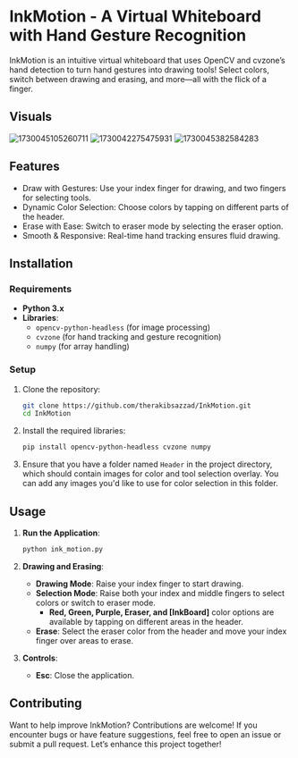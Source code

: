 # InkMotion - A Virtual Whiteboard with Hand Gesture Recognition

InkMotion is an intuitive virtual whiteboard that uses OpenCV and cvzone’s hand detection to turn hand gestures into drawing tools! Select colors, switch between drawing and erasing, and more—all with the flick of a finger.

## Visuals
![1730045105260711](https://github.com/user-attachments/assets/f7aee652-803f-432f-86bd-caf5816324fd)
![1730042275475931](https://github.com/user-attachments/assets/929f9532-28b2-4f50-abbd-0a19e3925f49)
![1730045382584283](https://github.com/user-attachments/assets/14ebdac0-679d-45f0-b662-2751a370f57e)


## Features
- Draw with Gestures: Use your index finger for drawing, and two fingers for selecting tools.
- Dynamic Color Selection: Choose colors by tapping on different parts of the header.
- Erase with Ease: Switch to eraser mode by selecting the eraser option.
- Smooth & Responsive: Real-time hand tracking ensures fluid drawing.


## Installation

### Requirements
- **Python 3.x**
- **Libraries**:
  - `opencv-python-headless` (for image processing)
  - `cvzone` (for hand tracking and gesture recognition)
  - `numpy` (for array handling)

### Setup
1. Clone the repository:
   ```bash
   git clone https://github.com/therakibsazzad/InkMotion.git
   cd InkMotion
   ```

2. Install the required libraries:
   ```bash
   pip install opencv-python-headless cvzone numpy
   ```

3. Ensure that you have a folder named `Header` in the project directory, which should contain images for color and tool selection overlay. You can add any images you'd like to use for color selection in this folder.

## Usage

1. **Run the Application**:
   ```bash
   python ink_motion.py
   ```

2. **Drawing and Erasing**:
   - **Drawing Mode**: Raise your index finger to start drawing.
   - **Selection Mode**: Raise both your index and middle fingers to select colors or switch to eraser mode.
     - **Red, Green, Purple, Eraser, and [InkBoard]** color options are available by tapping on different areas in the header.
   - **Erase**: Select the eraser color from the header and move your index finger over areas to erase.

3. **Controls**:
   - **Esc**: Close the application.


## Contributing
Want to help improve InkMotion? Contributions are welcome! If you encounter bugs or have feature suggestions, feel free to open an issue or submit a pull request. Let’s enhance this project together!
